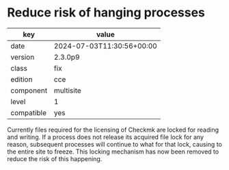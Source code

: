 [//]: # (werk v2)
# Reduce risk of hanging processes

key        | value
---------- | ---
date       | 2024-07-03T11:30:56+00:00
version    | 2.3.0p9
class      | fix
edition    | cce
component  | multisite
level      | 1
compatible | yes

Currently files required for the licensing of Checkmk are locked for reading and writing. If a process does not release its acquired file lock for any reason, subsequent processes will continue to what for that lock, causing to the entire site to freeze.
This locking mechanism has now been removed to reduce the risk of this happening.
